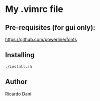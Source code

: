 # My .vimrc file

## Pre-requisites (for gui only):

  https://github.com/powerline/fonts

## Installing

```./install.sh```

## Author

Ricardo Dani
